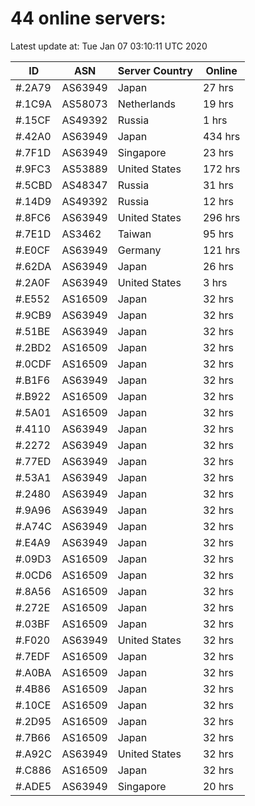 # 44 online servers:

Latest update at: Tue Jan 07 03:10:11 UTC 2020

| ID | ASN | Server Country | Online |
| -- | --- | -------------- | ------ |
| #.2A79 | AS63949 | Japan | 27 hrs |
| #.1C9A | AS58073 | Netherlands | 19 hrs |
| #.15CF | AS49392 | Russia | 1 hrs |
| #.42A0 | AS63949 | Japan | 434 hrs |
| #.7F1D | AS63949 | Singapore | 23 hrs |
| #.9FC3 | AS53889 | United States | 172 hrs |
| #.5CBD | AS48347 | Russia | 31 hrs |
| #.14D9 | AS49392 | Russia | 12 hrs |
| #.8FC6 | AS63949 | United States | 296 hrs |
| #.7E1D | AS3462 | Taiwan | 95 hrs |
| #.E0CF | AS63949 | Germany | 121 hrs |
| #.62DA | AS63949 | Japan | 26 hrs |
| #.2A0F | AS63949 | United States | 3 hrs |
| #.E552 | AS16509 | Japan | 32 hrs |
| #.9CB9 | AS63949 | Japan | 32 hrs |
| #.51BE | AS63949 | Japan | 32 hrs |
| #.2BD2 | AS16509 | Japan | 32 hrs |
| #.0CDF | AS16509 | Japan | 32 hrs |
| #.B1F6 | AS63949 | Japan | 32 hrs |
| #.B922 | AS16509 | Japan | 32 hrs |
| #.5A01 | AS16509 | Japan | 32 hrs |
| #.4110 | AS63949 | Japan | 32 hrs |
| #.2272 | AS63949 | Japan | 32 hrs |
| #.77ED | AS63949 | Japan | 32 hrs |
| #.53A1 | AS63949 | Japan | 32 hrs |
| #.2480 | AS63949 | Japan | 32 hrs |
| #.9A96 | AS63949 | Japan | 32 hrs |
| #.A74C | AS63949 | Japan | 32 hrs |
| #.E4A9 | AS63949 | Japan | 32 hrs |
| #.09D3 | AS16509 | Japan | 32 hrs |
| #.0CD6 | AS16509 | Japan | 32 hrs |
| #.8A56 | AS16509 | Japan | 32 hrs |
| #.272E | AS16509 | Japan | 32 hrs |
| #.03BF | AS16509 | Japan | 32 hrs |
| #.F020 | AS63949 | United States | 32 hrs |
| #.7EDF | AS16509 | Japan | 32 hrs |
| #.A0BA | AS16509 | Japan | 32 hrs |
| #.4B86 | AS16509 | Japan | 32 hrs |
| #.10CE | AS16509 | Japan | 32 hrs |
| #.2D95 | AS16509 | Japan | 32 hrs |
| #.7B66 | AS16509 | Japan | 32 hrs |
| #.A92C | AS63949 | United States | 32 hrs |
| #.C886 | AS16509 | Japan | 32 hrs |
| #.ADE5 | AS63949 | Singapore | 20 hrs |


